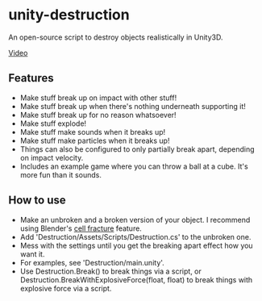 # unity-destruction

An open-source script to destroy objects realistically in Unity3D.

[Video](https://gfycat.com/EverlastingSharpBantamrooster)

## Features

- Make stuff break up on impact with other stuff!
- Make stuff break up when there's nothing underneath supporting it!
- Make stuff break up for no reason whatsoever!
- Make stuff explode!
- Make stuff make sounds when it breaks up!
- Make stuff make particles when it breaks up!
- Things can also be configured to only partially break apart, depending on impact velocity.
- Includes an example game where you can throw a ball at a cube. It's more fun than it sounds.

## How to use

- Make an unbroken and a broken version of your object. I recommend using Blender's [cell fracture](https://duckduckgo.com/?q=blender+cell+fracture) feature.
- Add 'Destruction/Assets/Scripts/Destruction.cs' to the unbroken one.
- Mess with the settings until you get the breaking apart effect how you want it.
- For examples, see 'Destruction/main.unity'.
- Use Destruction.Break() to break things via a script, or Destruction.BreakWithExplosiveForce(float, float) to break things with explosive force via a script.
